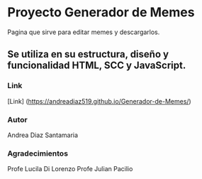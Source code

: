 # Proyecto Generador de Memes
Pagina que sirve para editar memes y descargarlos.

## Se utiliza en su estructura, diseño y funcionalidad HTML, SCC y JavaScript.

### Link
[Link] (https://andreadiaz519.github.io/Generador-de-Memes/)

### Autor
Andrea Diaz Santamaria

### Agradecimientos
Profe Lucila Di Lorenzo
Profe Julian Pacilio